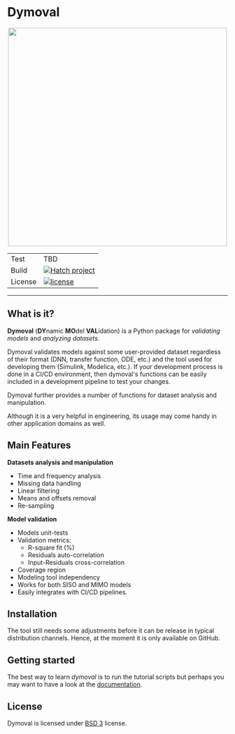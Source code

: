 # Dymoval

<div align="center">

<img src="https://github.com/VolvoGroup/dymoval/blob/main/docs/source/DymovalLogo.svg" data-canonical-src="https://github.com/VolvoGroup/dymoval/blob/main/docs/source/DymovalLogo.svg" width="500" class="center" />


</div>

| | |
| --- | --- |
| Test | TBD|
| Build | [![Hatch project](https://img.shields.io/badge/%F0%9F%A5%9A-Hatch-4051b5.svg)](https://github.com/pypa/hatch)|
| License | [![license](https://img.shields.io/github/license/VolvoGroup/dymoval)](./LICENSE.txt) |



-----

## What is it?

**Dymoval**  (**DY**namic **MO**del **VAL**idation) is a Python package for  *validating models* and *analyzing datasets*. 

Dymoval validates models against some user-provided dataset regardless of their format (DNN, transfer function, ODE, etc.) and the tool  used for developing them (Simulink, Modelica, etc.). 
If your development process is done in a CI/CD environment, then dymoval's functions can be easily included in a development pipeline to test your changes. 

Dymoval further provides a number of functions for dataset analysis and manipulation.  

Although it is a very helpful in engineering, its usage may come handy in other application domains as well. 



## Main Features

 **Datasets analysis and manipulation**
- Time and frequency analysis 
- Missing data handling
- Linear filtering
- Means and offsets removal
- Re-sampling

**Model validation**

- Models unit-tests
- Validation metrics:
	- R-square fit (%)
	- Residuals auto-correlation
	- Input-Residuals cross-correlation 
- Coverage region
- Modeling tool independency
- Works for both SISO and MIMO models
- Easily integrates with CI/CD pipelines.


## Installation


The tool still needs some adjustments before it can be release in typical distribution channels. 
Hence, at the moment it is only available on GitHub.


## Getting started

The best way to learn *dymoval* is to run the tutorial scripts but perhaps you may want to 
have a look at the [documentation](https://volvogroup.github.io/dymoval/).

## License
Dymoval is licensed under [BSD 3](https://github.com/VolvoGroup/dymoval/blob/main/LICENSE) license.